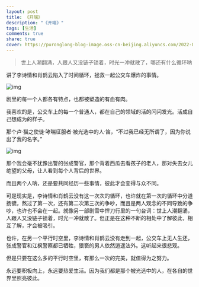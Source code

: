 ```yaml
---
layout: post
title: 《开端》
description: "《开端》"
tags: [生活]
comments: true
share: true
cover: https://puronglong-blog-image.oss-cn-beijing.aliyuncs.com/2022-01-25-133700.jpg
---
```


> 世上人潮翻涌，人跟人又没链子锁着，时光一冲就散了，哪还有什么循环呐

<!-- more -->

讲了李诗情和肖鹤云陷入了时间循环，拯救一起公交车爆炸的事情。

![img](https://puronglong-blog-image.oss-cn-beijing.aliyuncs.com/2022-01-25-134201.jpg)

剧里的每一个人都各有特点，也都被塑造的有血有肉。

我喜欢的是，公交车上的每一个普通人，都在自己的领域的活的闪闪发光。活成自己想成为的样子。

那个卢·猫之使徒·哮喘征服者·被光选中的人·笛，“不过我已经无所谓了，因为你说出了我的名字。”

![img](https://puronglong-blog-image.oss-cn-beijing.aliyuncs.com/2022-01-25-134306.jpg)

那个我会毫不犹豫出警的张成警官，那个背着西瓜去看孩子的老人，那对失去女儿绝望的父母，让人看到每个人背后的世界。

而且两个人呐，还是要共同经历一些事情，彼此才会变得与众不同。

可是现实是，李诗情和肖鹤云没有这一次次的循环，也许就在第一次的循环中分道扬镳，熬过了第一次，还有第二次第三次的争吵，而且是两人观念的不同导致的争吵，也许也不会在一起。就像另一部剧雪中悍刀行里的一句台词：世上人潮翻涌，人跟人又没链子锁着，时光一冲就散了。但正是在这种不断的相处中了解彼此，相互了解，才会被吸引。

也许，在另一个平行时空里，李诗情和肖鹤云没有走到一起，公交车上无人生还，张成警官和江枫警察都已牺牲，猥亵的男人依然逍遥法外。这听起来很悲观。

但是只要在这么多的平行时空里，有那么一次的完美，就值得为之努力。

永远要积极向上，永远要热爱生活。因为我们都是那个被光选中的人，在各自的世界里照亮彼此。
